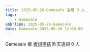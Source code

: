 ```yaml
---
title: 2025-05-26-Gamesale 違規 0 人
tags:
    - Gamesale
abbrlink: 2025-05-26-Gamesale
date: Gamesale-2025-05-26 12:00:00
---
```

Gamesale 板 [板規連結](https://www.ptt.cc/bbs/Gossiping/M.1637425085.A.07D.html)
昨天違規 0 人
